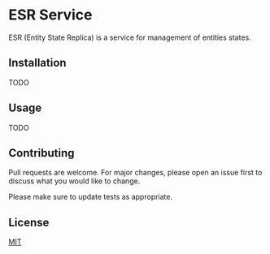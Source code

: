 # ESR Service

ESR (Entity State Replica) is a service for management of entities states.

## Installation

TODO

## Usage

TODO

## Contributing

Pull requests are welcome. For major changes, please open an issue first to discuss what you would like to change.

Please make sure to update tests as appropriate.

## License

[MIT](https://choosealicense.com/licenses/mit/)